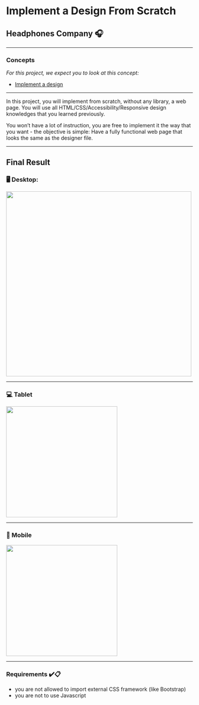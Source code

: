# Implement a Design From Scratch
## Headphones Company :headphones:
---
### Concepts
*For this project, we expect you to look at this concept:*
* [Implement a design](https://intranet.hbtn.io/concepts/963)

---

In this project, you will implement from scratch, without any library, a web page. You will use all HTML/CSS/Accessibility/Responsive design knowledges that you learned previously.

You won’t have a lot of instruction, you are free to implement it the way that you want - the objective is simple: Have a fully functional web page that looks the same as the designer file.

---

## Final Result
### :desktop_computer: Desktop:
<img src="images/headphones_desktop.png" width="500">

---

### :computer: Tablet
<img src="images/headphones_tablet.png" width="300">

---

### :iphone: Mobile
<img src="images/headphones_mobile.png" width="300">

---

### Requirements :heavy_check_mark::clipboard:
- you are not allowed to import external CSS framework (like Bootstrap)
- you are not to use Javascript
